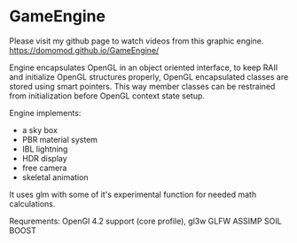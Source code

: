 # GameEngine

Please visit my github page to watch videos from this graphic engine.
https://domomod.github.io/GameEngine/

Engine encapsulates OpenGL in an object oriented interface, to keep RAII and initialize OpenGL structures properly, OpenGL encapsulated classes are stored using smart pointers. This way member classes can be restrained from initialization before OpenGL context state setup.

Engine implements:
- a sky box
- PBR material system
- IBL lightning
- HDR display
- free camera
- skeletal animation

It uses glm with some of it's experimental function for needed math calculations.

Requrements:
OpenGl 4.2 support (core profile),
gl3w
GLFW
ASSIMP
SOIL
BOOST
